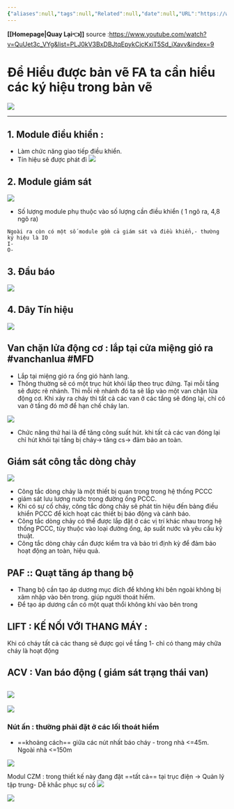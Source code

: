 ```yaml
---
{"aliases":null,"tags":null,"Related":null,"date":null,"URL":"https://www.youtube.com/watch?v=QuUet3c_VYg&list=PLJ0kV3BxDBJtqEpykCjcKxiT5Sd_iXavv&index=9","Author":null,"dg-publish":true,"image":null,"permalink":"/ELV/Báo cháy -Fire alarm system/Bài 7 Hướng Dẫn Đọc Bản Vẽ Báo Cháy Chung Cư  Sugar MEPF/","dgPassFrontmatter":true,"noteIcon":"2","created":"2024-01-12T16:43:53.326+07:00","updated":"2024-01-15T10:13:00.000+07:00"}
---
```


**[[Homepage\|Quay Lại👈]]**
source :https://www.youtube.com/watch?v=QuUet3c_VYg&list=PLJ0kV3BxDBJtqEpykCjcKxiT5Sd_iXavv&index=9
# Để Hiểu được bản vẽ FA ta cần hiểu các ký hiệu trong bản vẽ
![](https://i.imgur.com/ab83yDo.png)

---

## 1. Module điều khiển :
- Làm chức năng giao tiếp điều khiển.
- Tín hiệu sẽ được phát đi
![](https://i.imgur.com/sskmDKB.png)

## 2. Module giám sát
![](https://i.imgur.com/lBDqBsQ.png)

- Số lượng module phụ thuộc vào số lượng cần điều khiển ( 1 ngõ ra, 4,8 ngõ ra)
```ad-note
Ngoài ra còn có một số module gồm cả giám sát và điều khiển,- thường ký hiệu là IO
I-
O-
```

## 3. Đầu báo
![](https://i.imgur.com/KCAFYaE.png)
## 4. Dây Tín hiệu
![](https://i.imgur.com/R6bvmxw.png)

## Van chặn lửa động cơ : lắp tại cửa miệng gió ra #vanchanlua #MFD 

- Lắp tại miệng gió ra ống gió hành lang.
- Thông thường sẽ có một trục hút khói lắp theo trục đứng. Tại mỗi tầng sẽ được rẽ nhánh. 
Thì mỗi rẽ nhánh đó ta sẽ lắp vào một van chặn lửa động cơ.
Khi xảy ra cháy thì tất cả các van ở các tầng sẽ đóng lại, chỉ có van ở tầng đó mở để hạn chế cháy lan.

![](https://i.imgur.com/QzE11xn.png)
- Chức năng thứ hai là để tăng công suất hút. khi tất cả các van đóng lại chỉ hút khói tại tầng bị cháy-> tăng cs-> đảm bảo an toàn.
## Giám sát công tắc dòng chảy

![](https://i.imgur.com/UHvJku4.png)
- Công tắc dòng chảy là một thiết bị quan trong trong hệ thống PCCC 
- giám sát lưu lượng nước trong đường ống PCCC.
- Khi có sự cố cháy, công tắc dòng chảy sẽ phát tín hiệu đến bảng điều khiển PCCC để kích hoạt các thiết bị báo động và cảnh báo.
- Công tắc dòng chảy có thể được lắp đặt ở các vị trí khác nhau trong hệ thống PCCC, tùy thuộc vào loại đường ống, áp suất nước và yêu cầu kỹ thuật.
- Công tắc dòng chảy cần được kiểm tra và bảo trì định kỳ để đảm bảo hoạt động an toàn, hiệu quả.
## PAF ::   Quạt tăng áp thang bộ
- Thang bộ cần tạo áp dương mục đích để không khi bên ngoài không bị xâm nhập vào bên trong. giúp người thoát hiểm.
- Để tạo áp dương cần có một quạt thổi không khí vào bên trong
## LIFT : KẾ NỐI VỚI THANG MÁY :
Khi có cháy tất cả các thang sẽ được gọi về tầng 1- chỉ có thang máy chữa cháy là hoạt động
## ACV : Van báo động ( giám sát trạng thái van) 
![](https://i.imgur.com/8dfafiu.png)
---
![](https://i.imgur.com/2qyDgCT.png)


### Nút ấn  : thường phải đặt ở các lối thoát hiểm

- ==khoảng cách== giữa các nút nhất báo cháy - trong nhà <=45m. Ngoài nhà <=150m

![](https://i.imgur.com/r0VAGao.png)


Modul CZM : trong thiết kế này đang đặt ==tất cả== tại trục điện -> Quản lý tập trung- Dễ khắc phục sự cố
![](https://i.imgur.com/t5xzFtS.png)

![](https://i.imgur.com/fngaheI.png)
